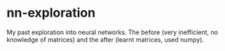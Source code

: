 # nn-exploration
My past exploration into neural networks. The before (very inefficient, no knowledge of matrices) and the after (learnt matrices, used numpy).

